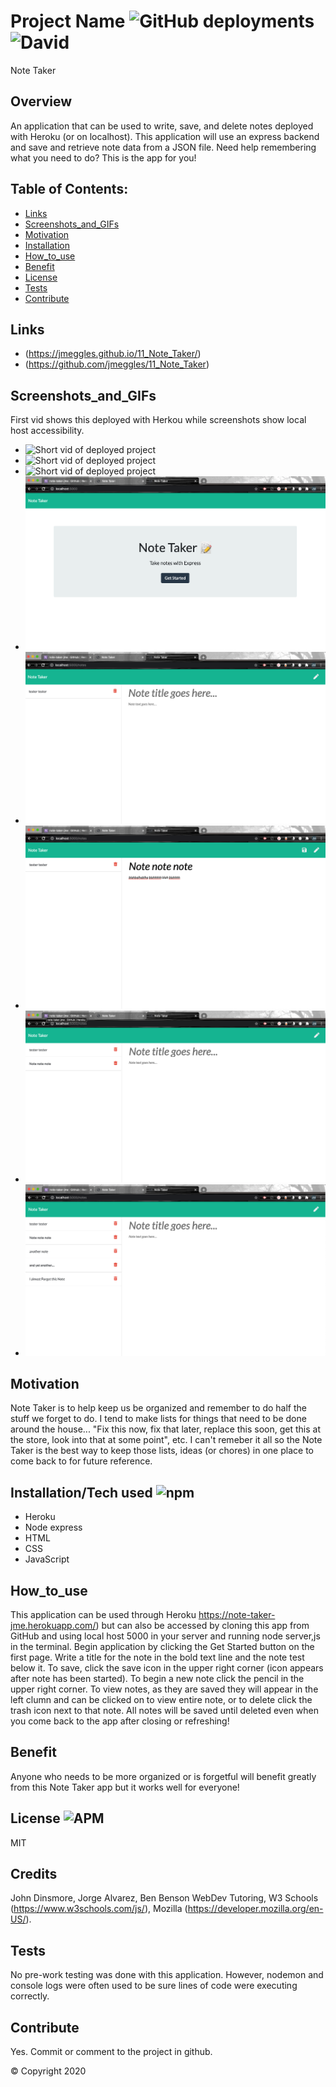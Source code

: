 # Project Name ![GitHub deployments](https://img.shields.io/github/deployments/badges/shields/shields-staging?color=lightgrey&style=plastic) ![David](https://img.shields.io/david/dev/expressjs/express?color=pink&style=plastic)
 Note Taker

  ## Overview 
  An application that can be used to write, save, and delete notes deployed with Heroku (or on localhost). This application will use an express backend and save and retrieve note data from a JSON file.  Need help remembering what you need to do?  This is the app for you!

  ## Table of Contents:
  - [Links](#Links)
  - [Screenshots_and_GIFs](#Screenshots_and_GIFs)
  - [Motivation](#Motivation)
  - [Installation](#Installation)
  - [How_to_use](#How_to_use)
  - [Benefit](#Benefit)
  - [License](#License)
  - [Tests](#Tests)
  - [Contribute](#Contribute)

 ## Links
  - (https://jmeggles.github.io/11_Note_Taker/)
  - (https://github.com/jmeggles/11_Note_Taker)

 ## Screenshots_and_GIFs 
 First vid shows this deployed with Herkou while screenshots show local host accessibility. 
  - ![Short vid of deployed project](https://media.giphy.com/media/fr40Y8f2QGziXFeWlz/giphy.gif) 
  - ![Short vid of deployed project](https://media.giphy.com/media/kG8nF5wIqhnuZZHESZ/giphy.gif) 
  - ![Short vid of deployed project](https://media.giphy.com/media/Kzn71NjaFKVs7DyJiD/giphy.gif) 
  - ![Screenshot of deployed project](./public/assets/images/screenshot.png) 
  - ![Screenshot of deployed project](./public/assets/images/screenshot1.png)  
  - ![Screenshot of deployed project](./public/assets/images/screenshot2.png)
  - ![Screenshot of deployed project](./public/assets/images/screenshot3.png)  
  - ![Screenshot of deployed project](./public/assets/images/screenshot4.png)
  
  ## Motivation
  Note Taker is to help keep us be organized and remember to do half the stuff we forget to do.  I tend to make lists for things that need to be done around the house...  "Fix this now, fix that later, replace this soon, get this at the store, look into that at some point", etc.  I can't remeber it all so the Note Taker is the best way to keep those lists, ideas (or chores) in one place to come back to for future reference.      

  ## Installation/Tech used ![npm](https://img.shields.io/npm/v/npm?color=pink&style=plastic) 
  - Heroku
  - Node express
  - HTML
  - CSS
  - JavaScript
  
  ## How_to_use
  This application can be used through Heroku https://note-taker-jme.herokuapp.com/) but can also be accessed by cloning this app from GitHub and using local host 5000 in your server and running node server,js in the terminal. 
  Begin application by clicking the Get Started button on the first page. Write a title for the note in the bold text line and the note test below it.  To save, click the save icon in the upper right corner (icon appears after note has been started).  To begin a new note click the pencil in the upper right corner.  To view notes, as they are saved they will appear in the left clumn and can be clicked on to view entire note, or to delete click the trash icon next to that note.  All notes will be saved until deleted even when you come back to the app after closing or refreshing!

  ## Benefit
  Anyone who needs to be more organized or is forgetful will benefit greatly from this Note Taker app but it works well for everyone!

  ## License ![APM](https://img.shields.io/apm/l/npm?color=pink&style=plastic)
  MIT

  ## Credits
  John Dinsmore, Jorge Alvarez, Ben Benson WebDev Tutoring, W3 Schools (https://www.w3schools.com/js/), Mozilla (https://developer.mozilla.org/en-US/).

  ## Tests
  No pre-work testing was done with this application. However, nodemon and console logs were often used to be sure lines of code were executing correctly.  

  ## Contribute
  Yes. Commit or comment to the project in github.

  © Copyright 2020


